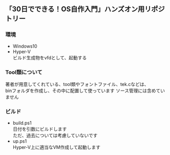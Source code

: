 ## 「30日でできる！OS自作入門」ハンズオン用リポジトリー
### 環境  
- Windows10  
- Hyper-V  
ビルド生成物をvfdとして、起動する

### Tool類について  
著者が用意してくれている、tool類やフォントファイル、tek.cなどは、  
binフォルダを作成し、その中に配置して使っています
ソース管理には含めていません  

### ビルド  
- build.ps1  
日付を引数にビルドします  
ただ、過去については考慮していないです  
- up.ps1  
Hyper-V上に適当なVM作成して起動します  